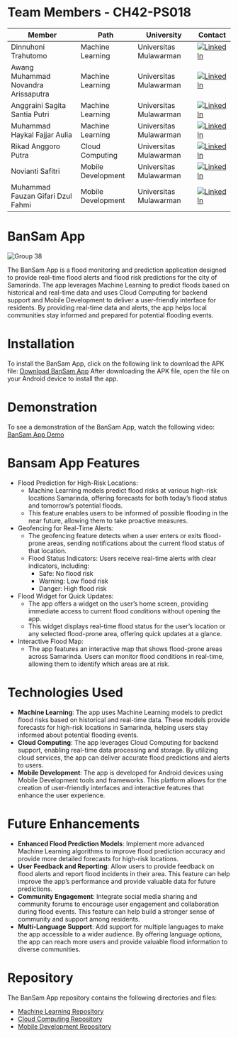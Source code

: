 # **Team Members - CH42-PS018**

| **Member**                          | **Path**           | **University**         | **Contact**                                                                                                                                                   |
|-------------------------------------|--------------------|------------------------|---------------------------------------------------------------------------------------------------------------------------------------------------------------|
| Dinnuhoni Trahutomo                 | Machine Learning   | Universitas Mulawarman | [![LinkedIn](https://img.shields.io/badge/LinkedIn-%230077B5.svg?logo=linkedin&logoColor=white)](https://www.linkedin.com/in/dinnuhoni23/)                    |
| Awang Muhammad Novandra Arissaputra | Machine Learning   | Universitas Mulawarman | [![LinkedIn](https://img.shields.io/badge/LinkedIn-%230077B5.svg?logo=linkedin&logoColor=white)](http://linkedin.com/in/novandra)                             |
| Anggraini Sagita Santia Putri       | Machine Learning   | Universitas Mulawarman | [![LinkedIn](https://img.shields.io/badge/LinkedIn-%230077B5.svg?logo=linkedin&logoColor=white)](https://www.linkedin.com/in/sagita-santia/)                  |
| Muhammad Haykal Fajjar Aulia        | Machine Learning   | Universitas Mulawarman | [![LinkedIn](https://img.shields.io/badge/LinkedIn-%230077B5.svg?logo=linkedin&logoColor=white)](https://www.linkedin.com/in/haykalfajjar3/)                  |
| Rikad Anggoro Putra                 | Cloud Computing    | Universitas Mulawarman | [![LinkedIn](https://img.shields.io/badge/LinkedIn-%230077B5.svg?logo=linkedin&logoColor=white)](https://www.linkedin.com/in/rikad-anggoro-anggoro-25764b305) |
| Novianti Safitri                    | Mobile Development | Universitas Mulawarman | [![LinkedIn](https://img.shields.io/badge/LinkedIn-%230077B5.svg?logo=linkedin&logoColor=white)](https://www.linkedin.com/in/noviantisafitri2104/)            |
| Muhammad Fauzan Gifari Dzul Fahmi   | Mobile Development | Universitas Mulawarman | [![LinkedIn](https://img.shields.io/badge/LinkedIn-%230077B5.svg?logo=linkedin&logoColor=white)](https://www.linkedin.com/in/muhammad-fauzan-gifari/)         | 

# **BanSam App**
![Group 38](https://github.com/user-attachments/assets/1ea0ee35-61dd-4375-ab37-9467953660f0)

The BanSam App is a flood monitoring and prediction application designed to 
provide real-time flood alerts and flood risk predictions for the city of Samarinda. 
The app leverages Machine Learning to predict floods based on historical and real-time 
data and uses Cloud Computing for backend support and Mobile Development to deliver a 
user-friendly interface for residents. By providing real-time data and alerts, 
the app helps local communities stay informed and prepared for potential flooding events.

# **Installation**
To install the BanSam App, click on the following link to download the APK file:
[Download BanSam App](https://drive.google.com/file/d/1KdAr69hBYPMAk5ZJ55T09nrei2DFiUBH/view?usp=sharing)
After downloading the APK file, open the file on your Android device to install the app.

# **Demonstration**
To see a demonstration of the BanSam App, watch the following video:
[BanSam App Demo](https://drive.google.com/file/d/10YhrsMoF2VSutGkXYkBoUy-HG2cLd21I/view?usp=sharing)

# **Bansam App Features**
* Flood Prediction for High-Risk Locations:
  - Machine Learning models predict flood risks at various high-risk locations Samarinda, offering forecasts for both today’s flood status and tomorrow’s potential floods.
  - This feature enables users to be informed of possible flooding in the near future, allowing them to take proactive measures.
* Geofencing for Real-Time Alerts:
    - The geofencing feature detects when a user enters or exits flood-prone areas, sending notifications about the current flood status of that location.
    - Flood Status Indicators: Users receive real-time alerts with clear indicators, including: 
        - Safe: No flood risk
        - Warning: Low flood risk
        - Danger: High flood risk
* Flood Widget for Quick Updates:
    - The app offers a widget on the user’s home screen, providing immediate access to current flood conditions without opening the app.
    - This widget displays real-time flood status for the user’s location or any selected flood-prone area, offering quick updates at a glance.
* Interactive Flood Map:
  - The app features an interactive map that shows flood-prone areas across Samarinda. Users can monitor flood conditions in real-time, allowing them to identify which areas are at risk.

# **Technologies Used**
* **Machine Learning**: The app uses Machine Learning models to predict flood risks based on historical and real-time data. These models provide forecasts for high-risk locations in Samarinda, helping users stay informed about potential flooding events.
* **Cloud Computing**: The app leverages Cloud Computing for backend support, enabling real-time data processing and storage. By utilizing cloud services, the app can deliver accurate flood predictions and alerts to users.
* **Mobile Development**: The app is developed for Android devices using Mobile Development tools and frameworks. This platform allows for the creation of user-friendly interfaces and interactive features that enhance the user experience.

# **Future Enhancements**
* **Enhanced Flood Prediction Models**: Implement more advanced Machine Learning algorithms to improve flood prediction accuracy and provide more detailed forecasts for high-risk locations.
* **User Feedback and Reporting**: Allow users to provide feedback on flood alerts and report flood incidents in their area. This feature can help improve the app’s performance and provide valuable data for future predictions.
* **Community Engagement**: Integrate social media sharing and community forums to encourage user engagement and collaboration during flood events. This feature can help build a stronger sense of community and support among residents.
* **Multi-Language Support**: Add support for multiple languages to make the app accessible to a wider audience. By offering language options, the app can reach more users and provide valuable flood information to diverse communities.

# **Repository**
The BanSam App repository contains the following directories and files:
* [Machine Learning Repository](https://github.com/bansam-capstone/machine-learning)
* [Cloud Computing Repository](https://github.com/bansam-capstone/cloud-computing)
* [Mobile Development Repository](https://github.com/bansam-capstone/mobile-development)
    
